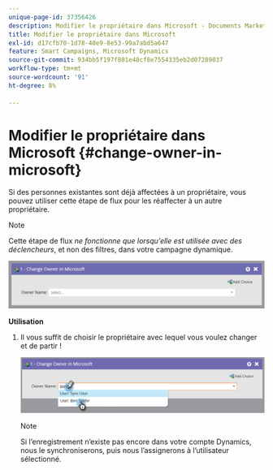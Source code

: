 ```yaml
---
unique-page-id: 37356426
description: Modifier le propriétaire dans Microsoft - Documents Marketo - Documentation du produit
title: Modifier le propriétaire dans Microsoft
exl-id: d17cfb70-1d78-48e9-8e53-99a7abd5a647
feature: Smart Campaigns, Microsoft Dynamics
source-git-commit: 934bb5f197f801e48cf8e7554335eb2d07289037
workflow-type: tm+mt
source-wordcount: '91'
ht-degree: 8%

---
```


# Modifier le propriétaire dans Microsoft {#change-owner-in-microsoft}

Si des personnes existantes sont déjà affectées à un propriétaire, vous pouvez utiliser cette étape de flux pour les réaffecter à un autre propriétaire.

>[!NOTE]
>
>Cette étape de flux _ne fonctionne que lorsqu’elle est utilisée avec des déclencheurs_, et non des filtres, dans votre campagne dynamique.

![](assets/change-owner-in-microsoft-1.png)

**Utilisation**

1. Il vous suffit de choisir le propriétaire avec lequel vous voulez changer et de partir !

   ![](assets/change-owner-in-microsoft-2.png)

   >[!NOTE]
   >
   >Si l’enregistrement n’existe pas encore dans votre compte Dynamics, nous le synchroniserons, puis nous l’assignerons à l’utilisateur sélectionné.

